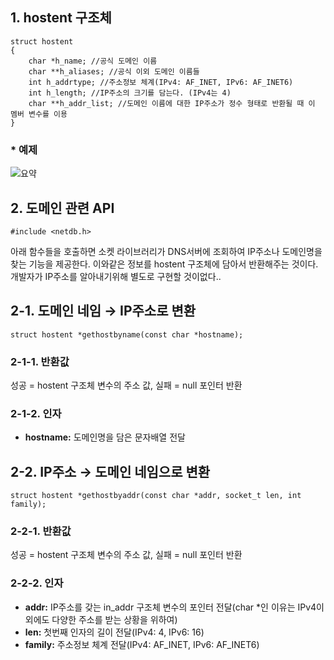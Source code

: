 ## 1. hostent 구조체
	struct hostent
	{
		char *h_name; //공식 도메인 이름
		char **h_aliases; //공식 이외 도메인 이름들
		int h_addrtype; //주소정보 체계(IPv4: AF_INET, IPv6: AF_INET6)
		int h_length; //IP주소의 크기를 담는다. (IPv4는 4)
		char **h_addr_list; //도메인 이름에 대한 IP주소가 정수 형태로 반환될 때 이 멤버 변수를 이용
	}
### * 예제

![요약](http://img1.daumcdn.net/thumb/R1920x0/?fname=http%3A%2F%2Fcfile4.uf.tistory.com%2Fimage%2F25207D4B58E34CD41A50D7)

## 2. 도메인 관련 API
`#include <netdb.h>`

아래 함수들을 호출하면 소켓 라이브러리가 DNS서버에 조회하여  IP주소나 도메인명을 찾는 기능을 제공한다. 이와같은 정보를 hostent 구조체에 담아서 반환해주는 것이다. 개발자가 IP주소를 알아내기위해 별도로 구현할 것이없다..

## 2-1. 도메인 네임 → IP주소로 변환
`struct hostent *gethostbyname(const char *hostname);`

### 2-1-1. 반환값
성공 = hostent 구조체 변수의 주소 값, 실패 = null 포인터 반환

### 2-1-2. 인자
* **hostname:** 도메인명을 담은 문자배열 전달

## 2-2. IP주소 → 도메인 네임으로 변환
`struct hostent *gethostbyaddr(const char *addr, socket_t len, int family);`

### 2-2-1. 반환값
성공 = hostent 구조체 변수의 주소 값, 실패 = null 포인터 반환

### 2-2-2. 인자
* **addr:** IP주소를 갖는 in_addr 구조체 변수의 포인터 전달(char *인 이유는 IPv4이외에도 다양한 주소를 받는 상황을 위하여)
* **len:** 첫번째 인자의 길이 전달(IPv4: 4, IPv6: 16)
* **family:** 주소정보 체계 전달(IPv4: AF_INET, IPv6: AF_INET6)